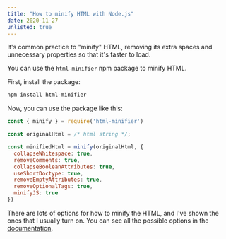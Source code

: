 ```yaml
---
title: "How to minify HTML with Node.js"
date: 2020-11-27
unlisted: true
---
```


It's common practice to "minify" HTML, removing its extra spaces and unnecessary properties so that it's faster to load.

You can use the `html-minifier` npm package to minify HTML.

First, install the package:

```bash
npm install html-minifier
```

Now, you can use the package like this:

```javascript
const { minify } = require('html-minifier')

const originalHtml = /* html string */;

const minifiedHtml = minify(originalHtml, {
  collapseWhitespace: true,
  removeComments: true,
  collapseBooleanAttributes: true,
  useShortDoctype: true,
  removeEmptyAttributes: true,
  removeOptionalTags: true,
  minifyJS: true
})
```

There are lots of options for how to minify the HTML, and I've shown the ones that I usually turn on. You can see all the possible options in the [documentation](https://github.com/kangax/html-minifier).

